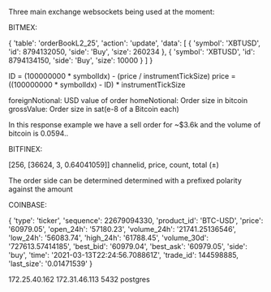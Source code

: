 Three main exchange websockets being used at the moment:

BITMEX:

 {
    'table': 'orderBookL2_25',
    'action': 'update',
    'data': [
        {
            'symbol': 'XBTUSD',
            'id': 8794132050,
            'side': 'Buy',
            'size': 260234
        },
        {
            'symbol': 'XBTUSD',
            'id': 8794134150,
            'side': 'Buy',
            'size': 10000
        }
     ]
 }

 ID = (100000000 * symbolIdx) - (price / instrumentTickSize)
 price = ((100000000 * symbolIdx) - ID) * instrumentTickSize


 foreignNotional: USD value of order
 homeNotional: Order size in bitcoin
 grossValue: Order size in sat(e-8 of a Bitcoin each)

 In this response example we have a sell order for ~$3.6k
 and the volume of bitcoin is 0.0594..


BITFINEX:

 [256, [36624, 3, 0.64041059]]
 channelid, price, count, total (±)

 The order side can be determined determined with a
 prefixed polarity against the amount

COINBASE:

 {
  'type': 'ticker',
  'sequence': 22679094330,
  'product_id': 'BTC-USD',
  'price': '60979.05',
  'open_24h': '57180.23',
  'volume_24h': '21741.25136546',
  'low_24h': '56083.74',
  'high_24h': '61788.45',
  'volume_30d': '727613.57414185',
  'best_bid': '60979.04',
  'best_ask': '60979.05',
  'side': 'buy',
  'time': '2021-03-13T22:24:56.708861Z',
  'trade_id': 144598885,
  'last_size': '0.01471539'
 }


172.25.40.162
172.31.46.113
5432
postgres
